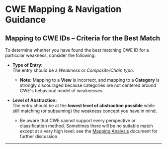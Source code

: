 # CWE Mapping & Navigation Guidance

## Mapping to CWE IDs – Criteria for the Best Match

To determine whether you have found the best matching CWE ID for a particular weakness, consider the following:

- **Type of Entry:**  
  The entry should be a *Weakness* or *Composite/Chain type*.  
  - **Note:** Mapping to a **View** is incorrect, and mapping to a **Category** is strongly discouraged because categories are not centered around CWE's behavioral model of weaknesses.

- **Level of Abstraction:**  
  The entry should be at the **lowest level of abstraction possible** while still matching (or subsuming) the weakness concept you have in mind.  
  - Be aware that CWE cannot support every perspective or classification method. Sometimes there will be no suitable match except at a very high level; see the [Mapping Analysis](#) document for further discussion.

---
